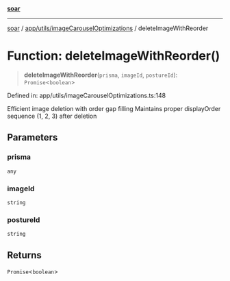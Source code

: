 [**soar**](../../../../README.md)

***

[soar](../../../../modules.md) / [app/utils/imageCarouselOptimizations](../README.md) / deleteImageWithReorder

# Function: deleteImageWithReorder()

> **deleteImageWithReorder**(`prisma`, `imageId`, `postureId`): `Promise`\<`boolean`\>

Defined in: app/utils/imageCarouselOptimizations.ts:148

Efficient image deletion with order gap filling
Maintains proper displayOrder sequence (1, 2, 3) after deletion

## Parameters

### prisma

`any`

### imageId

`string`

### postureId

`string`

## Returns

`Promise`\<`boolean`\>
